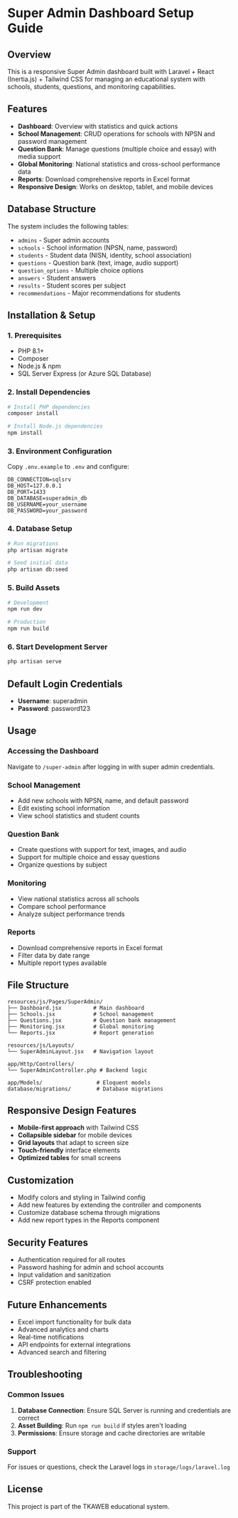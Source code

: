 # Super Admin Dashboard Setup Guide

## Overview

This is a responsive Super Admin dashboard built with Laravel + React (Inertia.js) + Tailwind CSS for managing an educational system with schools, students, questions, and monitoring capabilities.

## Features

-   **Dashboard**: Overview with statistics and quick actions
-   **School Management**: CRUD operations for schools with NPSN and password management
-   **Question Bank**: Manage questions (multiple choice and essay) with media support
-   **Global Monitoring**: National statistics and cross-school performance data
-   **Reports**: Download comprehensive reports in Excel format
-   **Responsive Design**: Works on desktop, tablet, and mobile devices

## Database Structure

The system includes the following tables:

-   `admins` - Super admin accounts
-   `schools` - School information (NPSN, name, password)
-   `students` - Student data (NISN, identity, school association)
-   `questions` - Question bank (text, image, audio support)
-   `question_options` - Multiple choice options
-   `answers` - Student answers
-   `results` - Student scores per subject
-   `recommendations` - Major recommendations for students

## Installation & Setup

### 1. Prerequisites

-   PHP 8.1+
-   Composer
-   Node.js & npm
-   SQL Server Express (or Azure SQL Database)

### 2. Install Dependencies

```bash
# Install PHP dependencies
composer install

# Install Node.js dependencies
npm install
```

### 3. Environment Configuration

Copy `.env.example` to `.env` and configure:

```env
DB_CONNECTION=sqlsrv
DB_HOST=127.0.0.1
DB_PORT=1433
DB_DATABASE=superadmin_db
DB_USERNAME=your_username
DB_PASSWORD=your_password
```

### 4. Database Setup

```bash
# Run migrations
php artisan migrate

# Seed initial data
php artisan db:seed
```

### 5. Build Assets

```bash
# Development
npm run dev

# Production
npm run build
```

### 6. Start Development Server

```bash
php artisan serve
```

## Default Login Credentials

-   **Username**: superadmin
-   **Password**: password123

## Usage

### Accessing the Dashboard

Navigate to `/super-admin` after logging in with super admin credentials.

### School Management

-   Add new schools with NPSN, name, and default password
-   Edit existing school information
-   View school statistics and student counts

### Question Bank

-   Create questions with support for text, images, and audio
-   Support for multiple choice and essay questions
-   Organize questions by subject

### Monitoring

-   View national statistics across all schools
-   Compare school performance
-   Analyze subject performance trends

### Reports

-   Download comprehensive reports in Excel format
-   Filter data by date range
-   Multiple report types available

## File Structure

```
resources/js/Pages/SuperAdmin/
├── Dashboard.jsx          # Main dashboard
├── Schools.jsx            # School management
├── Questions.jsx          # Question bank management
├── Monitoring.jsx         # Global monitoring
└── Reports.jsx            # Report generation

resources/js/Layouts/
└── SuperAdminLayout.jsx   # Navigation layout

app/Http/Controllers/
└── SuperAdminController.php # Backend logic

app/Models/                 # Eloquent models
database/migrations/        # Database migrations
```

## Responsive Design Features

-   **Mobile-first approach** with Tailwind CSS
-   **Collapsible sidebar** for mobile devices
-   **Grid layouts** that adapt to screen size
-   **Touch-friendly** interface elements
-   **Optimized tables** for small screens

## Customization

-   Modify colors and styling in Tailwind config
-   Add new features by extending the controller and components
-   Customize database schema through migrations
-   Add new report types in the Reports component

## Security Features

-   Authentication required for all routes
-   Password hashing for admin and school accounts
-   Input validation and sanitization
-   CSRF protection enabled

## Future Enhancements

-   Excel import functionality for bulk data
-   Advanced analytics and charts
-   Real-time notifications
-   API endpoints for external integrations
-   Advanced search and filtering

## Troubleshooting

### Common Issues

1. **Database Connection**: Ensure SQL Server is running and credentials are correct
2. **Asset Building**: Run `npm run build` if styles aren't loading
3. **Permissions**: Ensure storage and cache directories are writable

### Support

For issues or questions, check the Laravel logs in `storage/logs/laravel.log`

## License

This project is part of the TKAWEB educational system.

